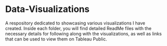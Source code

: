 # Data-Visualizations

A respository dedicated to showcasing various visualizations I have created. 
Inside each folder, you will find detailed ReadMe files with the necessary details for following along with the visualizations, as well as links that can be used to view them on Tableau Public. 
